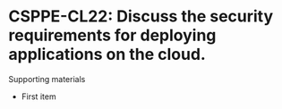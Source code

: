 # CSPPE-CL22:  	Discuss the security requirements for deploying applications on the cloud.	 

Supporting materials

* First item